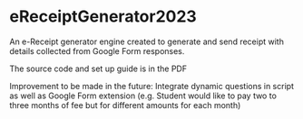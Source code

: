 # eReceiptGenerator2023
An e-Receipt generator engine created to generate and send receipt with details collected from Google Form responses.

The source code and set up guide is in the PDF

Improvement to be made in the future:
Integrate dynamic questions in script as well as Google Form extension (e.g. Student would like to pay two to three months of fee but for different amounts for each month)
